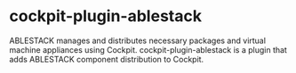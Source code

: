 # cockpit-plugin-ablestack
ABLESTACK manages and distributes necessary packages and virtual machine appliances using Cockpit. cockpit-plugin-ablestack is a plugin that adds ABLESTACK component distribution to Cockpit.
